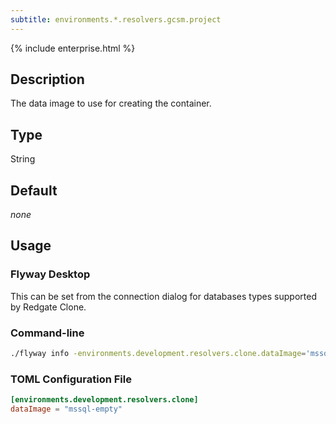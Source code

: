 ```yaml
---
subtitle: environments.*.resolvers.gcsm.project
---
```


{% include enterprise.html %}

## Description

The data image to use for creating the container.

## Type

String

## Default

<i>none</i>

## Usage

### Flyway Desktop

This can be set from the connection dialog for databases types supported by Redgate Clone.

### Command-line

```bash
./flyway info -environments.development.resolvers.clone.dataImage='mssql-empty'
```

### TOML Configuration File

```toml
[environments.development.resolvers.clone]
dataImage = "mssql-empty"
```
